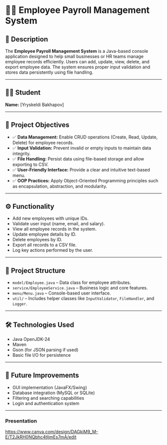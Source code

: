 # 🧑‍💼 Employee Payroll Management System

## 📌 Description
The **Employee Payroll Management System** is a Java-based console application designed to help small businesses or HR teams manage employee records efficiently. Users can add, update, view, delete, and export employee data. The system ensures proper input validation and stores data persistently using file handling.

---

## 👨‍🎓 Student
**Name:** [Yryskeldi Bakhapov]  

---

## 🎯 Project Objectives

- ✅ **Data Management:** Enable CRUD operations (Create, Read, Update, Delete) for employee records.
- ✅ **Input Validation:** Prevent invalid or empty inputs to maintain data integrity.
- ✅ **File Handling:** Persist data using file-based storage and allow exporting to CSV.
- ✅ **User-Friendly Interface:** Provide a clear and intuitive text-based menu.
- ✅ **OOP Practices:** Apply Object-Oriented Programming principles such as encapsulation, abstraction, and modularity.

---

## ⚙️ Functionality

- Add new employees with unique IDs.
- Validate user input (name, email, and salary).
- View all employee records in the system.
- Update employee details by ID.
- Delete employees by ID.
- Export all records to a CSV file.
- Log key actions performed by the user.

---

## 📁 Project Structure

- `model/Employee.java` – Data class for employee attributes.
- `service/EmployeeService.java` – Business logic and core features.
- `menu/Menu.java` – Console-based user interface.
- `util/` – Includes helper classes like `InputValidator`, `FileHandler`, and `Logger`.

---

## 🛠️ Technologies Used

- Java OpenJDK-24
- Maven
- Gson (for JSON parsing if used)
- Basic file I/O for persistence

---

## 🚀 Future Improvements

- GUI implementation (JavaFX/Swing)
- Database integration (MySQL or SQLite)
- Filtering and searching capabilities
- Login and authentication system

---

### Presentation
https://www.canva.com/design/DAGkiM9_M-E/T2JkRH0NQbhc4tIjmEs7mA/edit
